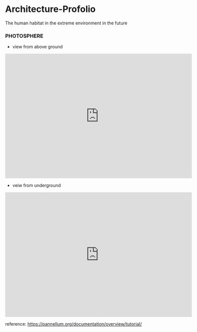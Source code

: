 # Architecture-Profolio

The human habitat in the extreme environment in the future

### PHOTOSPHERE 
* view from above ground
<iframe width="600" height="400" allowfullscreen style="border-style:none;" src="https://cdn.pannellum.org/2.5/pannellum.htm#panorama=https%3A//yuning-yao.github.io/Architecture-Profolio/image/%25E5%2585%25A8%25E6%2599%25AF%25E5%259B%25BE_scene_2021-04-16-21-13-10.jpg%3Fraw%3Dtrue"></iframe>

* veiw from underground
<iframe width="600" height="400" allowfullscreen style="border-style:none;" src="https://cdn.pannellum.org/2.5/pannellum.htm#panorama=https%3A//yuning-yao.github.io/Architecture-Profolio/image/%25E5%2585%25A8%25E6%2599%25AF%25E5%259B%25BE_concept%2520001_2021-04-16-21-24-43.jpg%3Fraw%3Dtrue&autoLoad=true"></iframe>

reference:
https://pannellum.org/documentation/overview/tutorial/
